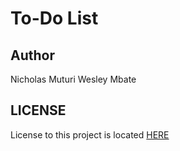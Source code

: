 # To-Do List

## Author
Nicholas Muturi
Wesley Mbate

## LICENSE
License to this project is located [HERE](LICENSE)

